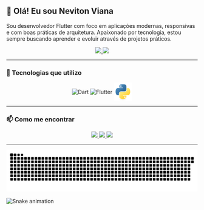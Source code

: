 ## 👋 Olá! Eu sou Neviton Viana

Sou desenvolvedor Flutter com foco em aplicações modernas, responsivas e com boas práticas de arquitetura. Apaixonado por tecnologia, estou sempre buscando aprender e evoluir através de projetos práticos.

<div align="center">
  <a href="https://github.com/nevitonviana">
    <img height="180em" src="https://github-readme-stats.vercel.app/api?username=nevitonviana&show_icons=true&theme=dracula&include_all_commits=true&count_private=true"/>
    <img height="180em" src="https://github-readme-stats.vercel.app/api/top-langs/?username=nevitonviana&layout=compact&langs_count=7&theme=dracula"/>
  </a>
</div>

---

### 🚀 Tecnologias que utilizo
<div align="center">
  <img align="center" alt="Dart" height="48" width="48" src="https://img.icons8.com/color/48/000000/dart.png"/>
  <img align="center" alt="Flutter" height="48" width="48" src="https://img.icons8.com/color/48/000000/flutter.png"/>
  <img align="center" alt="Python" height="48" width="48" src="https://raw.githubusercontent.com/devicons/devicon/master/icons/python/python-original.svg"/>
</div>

---

### 📫 Como me encontrar
<div align="center">
  <a href="https://discord.gg/5958" target="_blank">
    <img src="https://img.shields.io/badge/Discord-7289DA?style=for-the-badge&logo=discord&logoColor=white"/>
  </a> 
  <a href="mailto:nevitonviana1@hotmail.com" target="_blank">
    <img src="https://img.shields.io/badge/-Email-%23333?style=for-the-badge&logo=gmail&logoColor=white"/>
  </a>
  <a href="https://www.linkedin.com/in/neviton-viana-a996a931" target="_blank">
    <img src="https://img.shields.io/badge/-LinkedIn-%230077B5?style=for-the-badge&logo=linkedin&logoColor=white"/>
  </a>
</div>

---


![Snake animation](https://raw.githubusercontent.com/nevitonviana/nevitonviana/output/github-contribution-grid-snake.svg)


  ![Snake animation](https://github-readme-activity-graph.vercel.app/graph?username=nevitonviana&theme=dracula)



